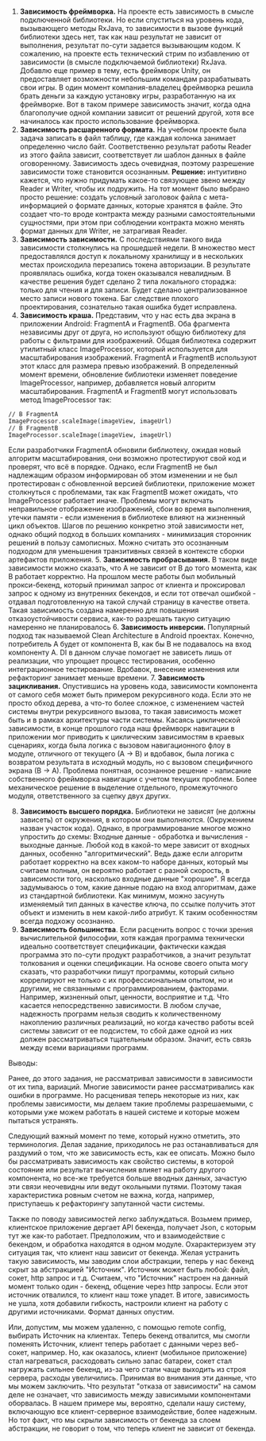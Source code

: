 1. **Зависимость фреймворка.** На проекте есть зависимость в смысле подключенной библиотеки. Но если спуститься на уровень кода, вызывающего методы RxJava, то зависимости в вызове функций библиотеки здесь нет, так как наш результат не зависит от выполнения, результат по-сути задается вызывающим кодом. К сожалению, на проекте есть технический стрим по избавлению от зависимости (в смысле подключаемой библиотеки) RxJava. Добавлю еще пример в тему, есть фреймворк Unity, он предоставляет возможности небольшим командам разрабатывать свои игры. В один момент компания-владелец фреймворка решила брать деньги за каждую установку игры, разработанную на их фреймворке. Вот в таком примере зависимость значит, когда одна благополучие одной компании зависит от решений другой, хотя все начиналось как просто использование фреймворка.     
2. **Зависимость расшаренного формата.** На учебном проекте была задача записать в файл таблицу, где каждая колонка занимает определенно число байт. Соответственно результат работы Reader из этого файла зависит, соответствует ли шаблон данных в файле оговоренному. Зависимость здесь очевидная, поэтому разрешение зависимости тоже становится осознанным. **Решение:** интуитивно кажется, что нужно придумать какое-то связующее звено между Reader и Writer, чтобы их подружить. На тот момент было выбрано просто решение: создать условный заголовок файла с мета-информацией о формате данных, которые хранятся в файле. Это создает что-то вроде контракта между разными самостоятельными сущностями, при этом при соблюдении контракта можно менять формат данных для Writer, не затрагивая Reader.
3. **Зависимость зависимости.** С последствиями такого вида зависимости столкнулись на прошедшей недели. В множество мест предоставлялся доступ к локальному хранилищу и в нескольких местах происходила перезапись токена авторизации. В результате проявлялась ошибка, когда токен оказывался невалидным. В качестве решения будет сделано 2 типа локального стораджа: только для чтения и для записи. Будет сделано централизованное место записи нового токена. Баг следствие плохого проектирования, сознательно такая ошибка будет исправлена.
4. **Зависимость краша.** 
Представим, что у нас есть два экрана в приложении Android: FragmentA и FragmentB. Оба фрагмента независимы друг от друга, но используют общую библиотеку для работы с фильтрами для изображений.
Общая библиотека содержит утилитный класс ImageProcessor, который используется для масштабирования изображений. 
FragmentA и FragmentB используют этот класс для размера превью изображений. В определенный момент времени, обновление библиотеки изменяет поведение ImageProcessor, например, добавляется новый алгоритм масштабирования.
FragmentA и FragmentB могут использовать метод ImageProcessor так:
```
// В FragmentA
ImageProcessor.scaleImage(imageView, imageUrl)
// В FragmentB
ImageProcessor.scaleImage(imageView, imageUrl)
```
Если разработчики FragmentA обновили библиотеку, ожидая новый алгоритм масштабирования, они возможно протестируют свой код и проверят, что всё в порядке. 
Однако, если FragmentB не был надлежащим образом информирован об этом изменении и не был протестирован с обновленной версией библиотеки, приложение может столкнуться с проблемами, так как FragmentB может ожидать, что ImageProcessor работает иначе.
Проблемы могут включать неправильное отображение изображений, сбои во время выполнения, утечки памяти - если изменения в библиотеке влияют на жизненный цикл объектов. Шагов по решению конкретно этой зависимости нет, однако общий подход в больших компаниях - минимизация сторонник решений в пользу самописных. Можно считать это осознанным подходом для уменьшения транзитивных связей в контексте сборки артефактов приложения.
5. **Зависимость пробрасывания.** В таком виде зависимости можно сказать, что А не зависит от В до того момента, как В работает корректно. На прошлом месте работы был мобильный прокси-бекенд, который принимал запрос от клиента и проксировал запрос к одному из внутренних бекендов, и если тот отвечал ошибкой - отдавал подготовленную на такой случай страницу в качестве ответа.
Такая зависимость создана намеренно для повышения отказоустойчивости сервиса, как-то разрешать такую ситуацию намеренно не планировалось
6. **Зависимость инверсии.** Популярный подход так называемой Clean Architecture в Android проектах. Конечно, потребитель А будет от компонента В, как бы В не подавалось на вход компоненту А. DI в данном случае помогает не зависеть лишь от реализации, что упрощает процесс тестирования, особенно интеграционное тестирование. 
Вдобавок, внесение изменения или рефакторинг занимает меньше времени.
7. **Зависимость зацикливания.** Опустившись на уровень кода, зависимости компонента от самого себя может быть примером рекурсивного кода. Если это не просто обход дерева, а что-то более сложное, с изменением частей системы внутри рекурсивного вызова, то такая зависимость может быть и в рамках архитектуры части системы.
Касаясь циклической зависимости, в конце прошлого года наш фреймворк навигации в приложении мог приводить к циклическим зависимостям в краевых сценариях, когда была логика с вызовом навигационного флоу в модуле, отличного от текущего (А -> В) и вдобавок, была логика с возвратом результата в исходный модуль, но с вызовом специфичного экрана (В -> А). 
Проблема понятная, осознанное решение - написание собственного фреймворка навигации с учетом текущих проблем. Более механическое решение в выделение отдельного, промежуточного модуля, ответственного за сцепку двух других.

8. **Зависимость высшего порядка.** Библиотеки не зависят (не должны зависеть) от окружения, в котором они выполняются. (Окружением назван участок кода). 
Однако, в программирование многое можно упростить до схемы: Входные данные - обработка и вычисления - выходные данные. Любой код в какой-то мере зависит от входных данных, особенно "алгоритмический". Ведь даже если алгоритм работает корректно на всех каком-то наборе данных, который мы считаем полным, он вероятно работает с разной скорость, в зависимости того, насколько входные данные "хорошие".
Я всегда задумываюсь о том, какие данные подаю на вход алгоритмам, даже из стандартной библиотеки. Как минимум, можно засунуть изменяемый тип данных в качестве ключа, по ссылке получить этот объект и изменить в нем какой-либо атрибут. К таким особенностям всегда подхожу осознанно.
9. **Зависимость большинства**. Если расценить вопрос с точки зрения вычислительной философии, хотя каждая программа технически идеально соответствует спецификации, фактически каждая программа это по-сути продукт разработчиков, а значит результат толкования и оценки спецификации. 
На основе своего опыта могу сказать, что разработчики пишут программы, который сильно коррелируют не только с их профессиональным опытом, но и другими, не связанными с программированием, факторами. Например, жизненный опыт, ценности, восприятие и т.д. Что касается непосредственно зависимости.
В любом случае, надежность программ нельзя сводить к количественному накоплению различных реализаций, но когда качество работы всей системы зависит от ее подсистем, то сбой даже одной из них должен рассматриваться тщательным образом. Значит, есть связь между всеми вариациями программ.


Выводы:

Ранее, до этого задания, не рассматривал зависимости в зависимости от их типа, вариаций. Многие зависимости ранее рассматривались как ошибки в программе. Но расценивая теперь некоторые из них, как проблемы зависимости, мы делаем такие проблемы разрешаемыми, с которыми уже можем работать в нашей системе и которые можем пытаться устранять.

Следующий важный момент по теме, который нужно отметить, это терминология. Делая задание, приходилось не раз останавливаться для раздумий о том, что же зависимость есть, как ее описать.
Можно было бы рассматривать зависимость как свойство системы, в которой состояние или результат вычисления влияет на работу другого компонента, но все-же требуется больше вводных данных, зачастую эти связи неочевидны или ведут окольными путями. Поэтому такая характеристика ровным счетом не важна, когда, например, приступаешь к рефакторингу запутанной части системы.

Также по поводу зависимостей легко заблуждаться. Возьмем пример, клиентское приложение дергает API бекенда, получает Json, с которым тут же как-то работает. Предположим, что и взаимодействие с бекендом, и обработка находятся в одном модуле.
Охарактеризуем эту ситуация так, что клиент наш зависит от бекенда. Желая устранить такую зависимость, мы заводим слои абстракции, теперь у нас бекенд скрыт за абстракцией "Источник". Источник может быть любой: файл, сокет, http запрос и т.д.
Считаем, что "Источник" настроен на данный момент только один - бекенд, общение через http запросы. Если этот источник отвалился, то клиент наш тоже упадет. 
В итоге, зависимость не ушла, хотя добавили гибкость, настроили клиент на работу с другими источниками. Формат данных опустим.

Или, допустим, мы можем удаленно, с помощью remote config, выбирать Источник на клиентах. Теперь бекенд отвалится, мы смогли поменять Источник, клиент теперь работает с данными через веб-сокет, например.
Но, как оказалось, клиент (мобильное приложение) стал нагреваться, расходовать сильно запас батареи, сокет стал нагружать сильнее бекенд, из-за чего стали чаще выходить из строя сервера, расходы увеличились.
Принимая во внимания эти данные, что мы можем заключить. Что результат "отказа от зависимости" на самом деле не означает, что зависимость между зависимыми компонентами оборвалась. В нашем примере мы, вероятно, сделали нашу систему, включающую все клиент-серверное взаимодействие, более надежным. 
Но тот факт, что мы скрыли зависимость от бекенда за слоем абстракции, не говорит о том, что теперь клиент не зависит от бекенда.

